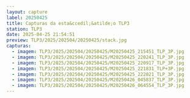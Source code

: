 ```yaml
---
layout: capture
label: 20250425
title: Capturas da esta&ccedil;&atilde;o TLP3
station: TLP3
date: 2025-04-25 21:54:51
preview: TLP3/2025/202504/20250425/stack.jpg
capturas:
  - imagem: TLP3/2025/202504/20250425/M20250425_215451_TLP_3P.jpg
  - imagem: TLP3/2025/202504/20250425/M20250425_220241_TLP_3P.jpg
  - imagem: TLP3/2025/202504/20250425/M20250425_220917_TLP_3P.jpg
  - imagem: TLP3/2025/202504/20250425/M20250425_221831_TLP+3P.jpg
  - imagem: TLP3/2025/202504/20250425/M20250425_222021_TLP_3P.jpg
  - imagem: TLP3/2025/202504/20250425/M20250426_045837_TLP_3P.jpg
  - imagem: TLP3/2025/202504/20250425/M20250426_064554_TLP_3P.jpg
---
```

